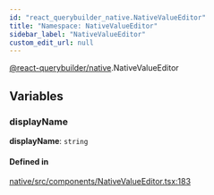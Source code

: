 ```yaml
---
id: "react_querybuilder_native.NativeValueEditor"
title: "Namespace: NativeValueEditor"
sidebar_label: "NativeValueEditor"
custom_edit_url: null
---
```


[@react-querybuilder/native](../modules/react_querybuilder_native.md).NativeValueEditor

## Variables

### displayName

 **displayName**: `string`

#### Defined in

[native/src/components/NativeValueEditor.tsx:183](https://github.com/react-querybuilder/react-querybuilder/blob/55590db8/packages/native/src/components/NativeValueEditor.tsx#L183)
